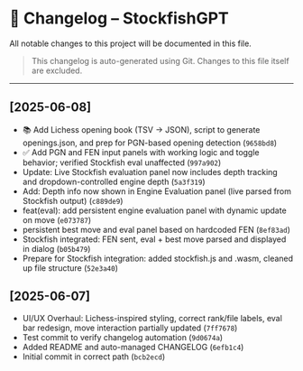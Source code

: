 # 📌 Changelog – StockfishGPT

All notable changes to this project will be documented in this file.

> This changelog is auto-generated using Git. Changes to this file itself are excluded.

---

## [2025-06-08]

- 📚 Add Lichess opening book (TSV → JSON), script to generate openings.json, and prep for PGN-based opening detection (`9658bd8`)
- ✅ Add PGN and FEN input panels with working logic and toggle behavior; verified Stockfish eval unaffected (`997a902`)
- Update: Live Stockfish evaluation panel now includes depth tracking and dropdown-controlled engine depth (`5a3f319`)
- Add: Depth info now shown in Engine Evaluation panel (live parsed from Stockfish output) (`c889de9`)
- feat(eval): add persistent engine evaluation panel with dynamic update on move (`e073787`)
- persistent best move and eval panel based on hardcoded FEN (`8ef83ad`)
- Stockfish integrated: FEN sent, eval + best move parsed and displayed in dialog (`b05b479`)
- Prepare for Stockfish integration: added stockfish.js and .wasm, cleaned up file structure (`52e3a40`)

## [2025-06-07]

- UI/UX Overhaul: Lichess-inspired styling, correct rank/file labels, eval bar redesign, move interaction partially updated (`7ff7678`)
- Test commit to verify changelog automation (`9d0674a`)
- Added README and auto-managed CHANGELOG (`6efb1c4`)
- Initial commit in correct path (`bcb2ecd`)
